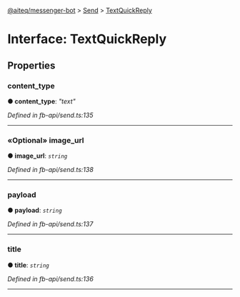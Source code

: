 [@aiteq/messenger-bot](../README.md) > [Send](../modules/send.md) > [TextQuickReply](../interfaces/send.textquickreply.md)



# Interface: TextQuickReply


## Properties
<a id="content_type"></a>

###  content_type

**●  content_type**:  *"text"* 

*Defined in fb-api/send.ts:135*





___

<a id="image_url"></a>

### «Optional» image_url

**●  image_url**:  *`string`* 

*Defined in fb-api/send.ts:138*





___

<a id="payload"></a>

###  payload

**●  payload**:  *`string`* 

*Defined in fb-api/send.ts:137*





___

<a id="title"></a>

###  title

**●  title**:  *`string`* 

*Defined in fb-api/send.ts:136*





___



